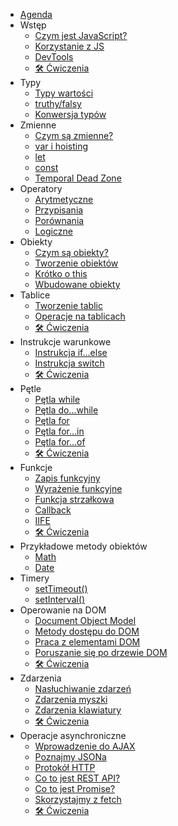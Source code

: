 <!-- markdownlint-disable MD041 -->

* [Agenda](guide.md)
* Wstęp
    + [Czym jest JavaScript?](introduction/what-is-js.md)
    + [Korzystanie z JS](introduction/how-to-use-js.md)
    + [DevTools](introduction/console.md)
    + [🛠 Ćwiczenia](introduction/practice.md)
* Typy
    + [Typy wartości](data-types/types.md)
    + [truthy/falsy](data-types/truthy-falsy.md)
    + [Konwersja typów](data-types/conversion.md)
* Zmienne
    + [Czym są zmienne?](data-types/variables.md)
    + [var i hoisting](data-types/var.md)
    + [let](data-types/let.md)
    + [const](data-types/const.md)
    + [Temporal Dead Zone](data-types/tdz.md)
* Operatory
    + [Arytmetyczne](operators/arithmetics.md)
    + [Przypisania](operators/assignments.md)
    + [Porównania](operators/comparision.md)
    + [Logiczne](operators/logical.md)
* Obiekty
    + [Czym są obiekty?](objects/introduction.md)
    + [Tworzenie obiektów](objects/create-object.md)
    + [Krótko o this](objects/this.md)
    + [Wbudowane obiekty](built-in-objects/built-in-objects.md)
* Tablice
    + [Tworzenie tablic](arrays/arrays.md)
    + [Operacje na tablicach](arrays/arrays-operations.md)
    + [🛠 Ćwiczenia](objects/practice.md)
* Instrukcje warunkowe
    + [Instrukcja if...else](condition-statements/if-else.md)
    + [Instrukcja switch](condition-statements/switch.md)
    + [🛠 Ćwiczenia](condition-statements/practice.md)
* Pętle
    + [Pętla while](loops/while.md)
    + [Pętla do...while](loops/do-while.md)
    + [Pętla for](loops/for.md)
    + [Pętla for...in](loops/for-in.md)
    + [Pętla for...of](loops/for-of.md)
    + [🛠 Ćwiczenia](loops/practice.md)
* Funkcje
    + [Zapis funkcyjny](functions/functions.md)
    + [Wyrażenie funkcyjne](functions/function-expression.md)
    + [Funkcja strzałkowa](functions/arrows.md)
    + [Callback](functions/callback.md)
    + [IIFE](functions/iife.md)
    + [🛠 Ćwiczenia](functions/practice.md)
* Przykładowe metody obiektów
    + [Math](object-methods/sample-objects-methods.md)
    + [Date](object-methods/date.md)
* Timery
    + [setTimeout()](timers/settimeout.md)
    + [setInterval()](timers/setinterval.md)
* Operowanie na DOM
    + [Document Object Model](working-with-DOM/dom.md)
    + [Metody dostępu do DOM](working-with-DOM/searching-elements.md)
    + [Praca z elementami DOM](working-with-DOM/creating-elements.md)
    + [Poruszanie się po drzewie DOM](working-with-DOM/traversing-DOM.md)
    + [🛠 Ćwiczenia](working-with-DOM/practice.md)
* Zdarzenia
    + [Nasłuchiwanie zdarzeń](events/events.md)
    + [Zdarzenia myszki](events/mouse-events.md)
    + [Zdarzenia klawiatury](events/keyboard-events.md)
    + [🛠 Ćwiczenia](events/practice.md)
* Operacje asynchroniczne
    + [Wprowadzenie do AJAX](async/ajax.md)
    + [Poznajmy JSONa](async/json.md)
    + [Protokół HTTP](async/http.md)
    + [Co to jest REST API?](async/restapi.md)
    + [Co to jest Promise?](async/promise.md)
    + [Skorzystajmy z fetch](async/fetch.md)
    + [🛠 Ćwiczenia](async/practice.md)
